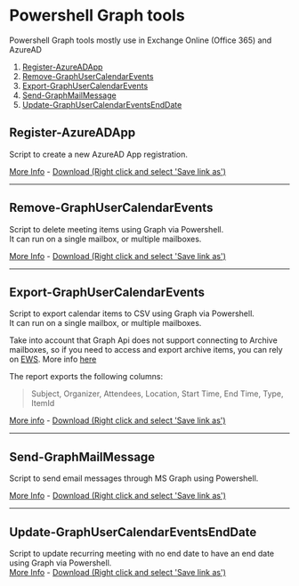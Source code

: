 # Powershell Graph tools
Powershell Graph tools mostly use in Exchange Online (Office 365) and AzureAD  

1. [Register-AzureADApp](#register-azureadapp)
2. [Remove-GraphUserCalendarEvents](#remove-graphusercalendarevents)
3. [Export-GraphUserCalendarEvents](#export-graphusercalendarevents)
4. [Send-GraphMailMessage](#send-graphmailmessage)
5. [Update-GraphUserCalendarEventsEndDate](#update-graphusercalendareventsenddate)

## Register-AzureADApp
Script to create a new AzureAD App registration.  

[More Info](/Register-AzureADApp/) - [Download (Right click and select 'Save link as')](https://raw.githubusercontent.com/agallego-css/Graphtools/master/Register-AzureADApp/Register-AzureADApp.ps1)  

----

## Remove-GraphUserCalendarEvents
Script to delete meeting items using Graph via Powershell.  
It can run on a single mailbox, or multiple mailboxes.  

[More Info](/Remove-GraphUserCalendarEvents/) - [Download (Right click and select 'Save link as')](https://raw.githubusercontent.com/agallego-css/Graphtools/master/Remove-GraphUserCalendarEvents/Remove-GraphUserCalendarEvents.ps1)  

----

## Export-GraphUserCalendarEvents
Script to export calendar items to CSV using Graph via Powershell.  
It can run on a single mailbox, or multiple mailboxes.  

Take into account that Graph Api does not support connecting to Archive mailboxes, so if you need to access and export archive items, you can rely on [EWS](https://github.com/agallego-css/tools#export-calendar-items-exo). More info [here](https://docs.microsoft.com/en-us/graph/api/resources/mail-api-overview?view=graph-rest-1.0)  

The report exports the following columns:  
> Subject, Organizer, Attendees, Location, Start Time, End Time, Type, ItemId  

[More info](/Export-GraphUserCalendarEvents/) - [Download (Right click and select 'Save link as')](https://raw.githubusercontent.com/agallego-css/Graphtools/master/Export-GraphUserCalendarEvents/Export-GraphUserCalendarEvents.ps1)  

----

## Send-GraphMailMessage

Script to send email messages through MS Graph using Powershell.

[More Info](/Send-GraphMailMessage/) - [Download (Right click and select 'Save link as')](https://raw.githubusercontent.com/agallego-css/Graphtools/master/send-GraphMailMessage/Send-GraphMailMessage.ps1)

----

## Update-GraphUserCalendarEventsEndDate  

Script to update recurring meeting with no end date to have an end date using Graph via Powershell.  
[More Info](/Update-GraphUserCalendarEvents/) - [Download (Right click and select 'Save link as')](https://raw.githubusercontent.com/agallego-css/Graphtools/master/Update-GraphUserCalendarEvents/Update-GraphUserCalendarEventsEndDate.ps1)